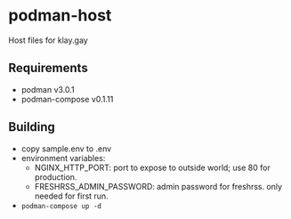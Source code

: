 # podman-host

Host files for klay.gay

## Requirements

- podman v3.0.1
- podman-compose v0.1.11

## Building

- copy sample.env to .env
- environment variables:
  - NGINX_HTTP_PORT: port to expose to outside world; use 80 for production.
  - FRESHRSS_ADMIN_PASSWORD: admin password for freshrss. only needed for first run.
- `podman-compose up -d`
